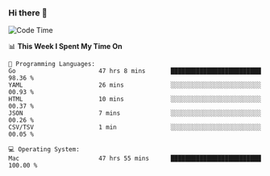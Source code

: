 ### Hi there 👋

<!--
**CrazyCollin/crazycollin** is a ✨ _special_ ✨ repository because its `README.md` (this file) appears on your GitHub profile.

Here are some ideas to get you started:

- 🔭 I’m currently working on ...
- 🌱 I’m currently learning ...
- 👯 I’m looking to collaborate on ...
- 🤔 I’m looking for help with ...
- 💬 Ask me about ...
- 📫 How to reach me: ...
- 😄 Pronouns: ...
- ⚡ Fun fact: ...
-->

<!--START_SECTION:waka-->
![Code Time](http://img.shields.io/badge/Code%20Time-1%2C796%20hrs%209%20mins-blue)

📊 **This Week I Spent My Time On** 

```text
💬 Programming Languages: 
Go                       47 hrs 8 mins       █████████████████████████   98.36 % 
YAML                     26 mins             ░░░░░░░░░░░░░░░░░░░░░░░░░   00.93 % 
HTML                     10 mins             ░░░░░░░░░░░░░░░░░░░░░░░░░   00.37 % 
JSON                     7 mins              ░░░░░░░░░░░░░░░░░░░░░░░░░   00.26 % 
CSV/TSV                  1 min               ░░░░░░░░░░░░░░░░░░░░░░░░░   00.05 % 

💻 Operating System: 
Mac                      47 hrs 55 mins      █████████████████████████   100.00 % 
```


<!--END_SECTION:waka-->
